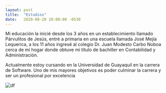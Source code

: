 ```yaml
---
layout: post
title:  "Estudios"
date:   2020-08-20 10:00:00 -0530
---
```



Mi educación la inicié desde los 3 años en un establecimiento llamado Párvulitos de Jesús, entré a primaria en una escuela llamada José Mejía Lequerica, a los 11 años ingresé al colegio Dr. Juan Modesto Carbo Noboa cerca de mi hogar donde obtuve mi título de bachiller en Contabilidad y Administración.

Actualmente estoy cursando en la Universidad de Guayaquil en la carrera de Software.
Uno de mis mayores objetivos es poder culminar la carrera y ser un profesional por excelencia

![df](https://images.pexels.com/photos/574071/pexels-photo-574071.jpeg)
